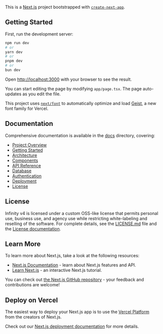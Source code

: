 This is a [Next.js](https://nextjs.org) project bootstrapped with [`create-next-app`](https://nextjs.org/docs/app/api-reference/cli/create-next-app).

## Getting Started

First, run the development server:

```bash
npm run dev
# or
yarn dev
# or
pnpm dev
# or
bun dev
```

Open [http://localhost:3000](http://localhost:3000) with your browser to see the result.

You can start editing the page by modifying `app/page.tsx`. The page auto-updates as you edit the file.

This project uses [`next/font`](https://nextjs.org/docs/app/building-your-application/optimizing/fonts) to automatically optimize and load [Geist](https://vercel.com/font), a new font family for Vercel.

## Documentation

Comprehensive documentation is available in the [docs](/docs) directory, covering:
- [Project Overview](/docs/project-overview.md)
- [Getting Started](/docs/getting-started.md)
- [Architecture](/docs/architecture.md)
- [Components](/docs/components.md)
- [API Reference](/docs/api-reference.md)
- [Database](/docs/database.md)
- [Authentication](/docs/authentication.md)
- [Deployment](/docs/deployment.md)
- [License](/docs/license.md)

## License

Infinity v4 is licensed under a custom OSS-like license that permits personal use, business use, and agency use while restricting white-labeling and reselling of the software. For complete details, see the [LICENSE.md](/LICENSE.md) file and the [License documentation](/docs/license.md).

## Learn More

To learn more about Next.js, take a look at the following resources:

- [Next.js Documentation](https://nextjs.org/docs) - learn about Next.js features and API.
- [Learn Next.js](https://nextjs.org/learn) - an interactive Next.js tutorial.

You can check out [the Next.js GitHub repository](https://github.com/vercel/next.js) - your feedback and contributions are welcome!

## Deploy on Vercel

The easiest way to deploy your Next.js app is to use the [Vercel Platform](https://vercel.com/new?utm_medium=default-template&filter=next.js&utm_source=create-next-app&utm_campaign=create-next-app-readme) from the creators of Next.js.

Check out our [Next.js deployment documentation](https://nextjs.org/docs/app/building-your-application/deploying) for more details.
